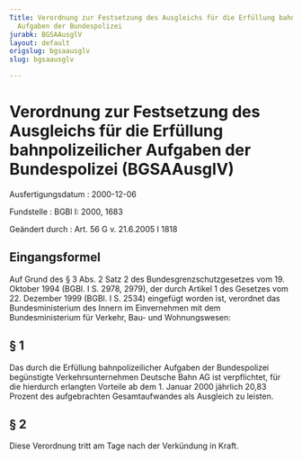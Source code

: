 ```yaml
---
Title: Verordnung zur Festsetzung des Ausgleichs für die Erfüllung bahnpolizeilicher
  Aufgaben der Bundespolizei
jurabk: BGSAAusglV
layout: default
origslug: bgsaausglv
slug: bgsaausglv

---
```


# Verordnung zur Festsetzung des Ausgleichs für die Erfüllung bahnpolizeilicher Aufgaben der Bundespolizei (BGSAAusglV)

Ausfertigungsdatum
:   2000-12-06

Fundstelle
:   BGBl I: 2000, 1683

Geändert durch
:   Art. 56 G v. 21.6.2005 I 1818


## Eingangsformel

Auf Grund des § 3 Abs. 2 Satz 2 des Bundesgrenzschutzgesetzes vom 19. Oktober 1994 (BGBl. I S. 2978, 2979), der durch Artikel 1 des Gesetzes vom 22. Dezember 1999 (BGBl. I S. 2534) eingefügt worden ist, verordnet das Bundesministerium des Innern im Einvernehmen mit dem Bundesministerium für Verkehr, Bau- und Wohnungswesen:


## § 1

Das durch die Erfüllung bahnpolizeilicher Aufgaben der Bundespolizei begünstigte Verkehrsunternehmen Deutsche Bahn AG ist verpflichtet, für die hierdurch erlangten Vorteile ab dem 1. Januar 2000 jährlich 20,83 Prozent des aufgebrachten Gesamtaufwandes als Ausgleich zu leisten.


## § 2

Diese Verordnung tritt am Tage nach der Verkündung in Kraft.

